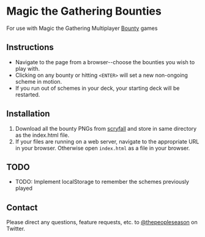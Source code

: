 Magic the Gathering Bounties
============================

For use with Magic the Gathering Multiplayer [Bounty]() games

Instructions
------------

- Navigate to the page from a browser--choose the bounties you wish to play with.
- Clicking on any bounty or hitting `<ENTER>` will set a new
  non-ongoing scheme in motion.
- If you run out of schemes in your deck, your starting deck will be restarted. 

Installation
------------

1. Download all the bounty PNGs from [scryfall](https://scryfall.com/search?q=s:totc%20name:bounty) and store in same directory as the index.html file.
3. If your files are running on a web server, navigate to the appropriate URL in your browser.
   Otherwise open `index.html` as a file in your browser.

TODO
----
* TODO: Implement localStorage to remember the schemes previously played

Contact
-------

Please direct any questions, feature requests, etc. to [@thepeopleseason](https://twitter.com/thepeopleseason) on Twitter.